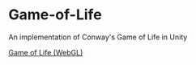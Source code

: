 # Game-of-Life
An implementation of Conway's Game of Life in Unity

[Game of Life (WebGL)](https://shifaan0010.github.io/Game-of-Life/)
